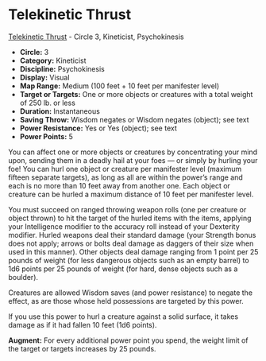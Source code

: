# Telekinetic Thrust

[Telekinetic Thrust](/Psionics/T/TelekineticThrust.md) - Circle 3, Kineticist, Psychokinesis

- **Circle:** 3
- **Category:** Kineticist
- **Discipline:** Psychokinesis
- **Display:** Visual
- **Map Range:** Medium (100 feet + 10 feet per manifester level)
- **Target or Targets:** One or more objects or creatures with a total weight of 250 lb. or less
- **Duration:** Instantaneous
- **Saving Throw:** Wisdom negates or Wisdom negates (object); see text
- **Power Resistance:** Yes or Yes (object); see text
- **Power Points:** 5

You can affect one or more objects or creatures by concentrating your mind upon, sending them in a deadly hail at your foes — or simply by hurling your foe! You can hurl one object or creature per manifester level (maximum fifteen separate targets), as long as all are within the power’s range and each is no more than 10 feet away from another one. Each object or creature can be hurled a maximum distance of 10 feet per manifester level.

You must succeed on ranged throwing weapon rolls (one per creature or object thrown) to hit the target of the hurled items with the items, applying your Intelligence modifier to the accuracy roll instead of your Dexterity modifier. Hurled weapons deal their standard damage (your Strength bonus does not apply; arrows or bolts deal damage as daggers of their size when used in this manner). Other objects deal damage ranging from 1 point per 25 pounds of weight (for less dangerous objects such as an empty barrel) to 1d6 points per 25 pounds of weight (for hard, dense objects such as a boulder).

Creatures are allowed Wisdom saves (and power resistance) to negate the effect, as are those whose held possessions are targeted by this power.

If you use this power to hurl a creature against a solid surface, it takes damage as if it had fallen 10 feet (1d6 points).

**Augment:** For every additional power point you spend, the weight limit of the target or targets increases by 25 pounds.
